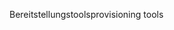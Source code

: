 <span data-ttu-id="aef39-101">Bereitstellungstools</span><span class="sxs-lookup"><span data-stu-id="aef39-101">provisioning tools</span></span>
